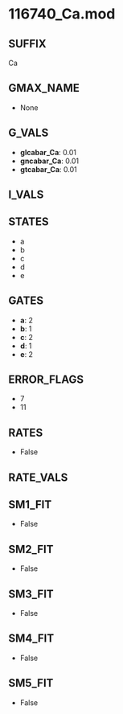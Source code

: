 # 116740_Ca.mod

## SUFFIX

Ca

## GMAX_NAME

- None

## G_VALS

- **glcabar_Ca**: 0.01
- **gncabar_Ca**: 0.01
- **gtcabar_Ca**: 0.01

## I_VALS


## STATES

- a
- b
- c
- d
- e

## GATES

- **a**: 2
- **b**: 1
- **c**: 2
- **d**: 1
- **e**: 2

## ERROR_FLAGS

- 7
- 11

## RATES

- False

## RATE_VALS


## SM1_FIT

- False

## SM2_FIT

- False

## SM3_FIT

- False

## SM4_FIT

- False

## SM5_FIT

- False

